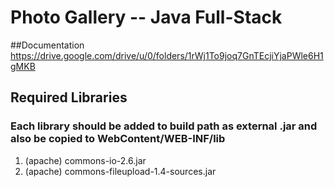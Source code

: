 # Photo Gallery -- Java Full-Stack

##Documentation 
https://drive.google.com/drive/u/0/folders/1rWj1To9joq7GnTEcjiYjaPWle6H1gMKB

## Required Libraries


### Each library should be added to build path as external .jar and also be copied to WebContent/WEB-INF/lib

1. (apache) commons-io-2.6.jar
2. (apache) commons-fileupload-1.4-sources.jar
